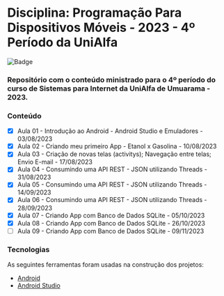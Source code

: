# Disciplina: Programação Para Dispositivos Móveis - 2023 - 4º Período da UniAlfa

![Badge](https://img.shields.io/badge/Marcos%20Dias%20Vendramini-Android-green)

### Repositório com o conteúdo ministrado para o 4º período do curso de Sistemas para Internet da UniAlfa de Umuarama - 2023.

### Conteúdo

- [x] Aula 01 - Introdução ao Android - Android Studio e Emuladores - 03/08/2023
- [x] Aula 02 - Criando meu primeiro App - Etanol x Gasolina - 10/08/2023
- [x] Aula 03 - Criação de novas telas (activitys); Navegação entre telas; Envio E-mail - 17/08/2023
- [x] Aula 04 - Consumindo uma API REST - JSON utilizando Threads - 31/08/2023
- [x] Aula 05 - Consumindo uma API REST - JSON utilizando Threads - 14/09/2023
- [x] Aula 06 - Consumindo uma API REST - JSON utilizando Threads - 28/09/2023
- [x] Aula 07 - Criando App com Banco de Dados SQLite - 05/10/2023
- [x] Aula 08 - Criando App com Banco de Dados SQLite - 26/10/2023
- [ ] Aula 09 - Criando App com Banco de Dados SQLite - 09/11/2023

### Tecnologias

As seguintes ferramentas foram usadas na construção dos projetos:

- [Android](https://developer.android.com/)
- [Android Studio](https://developer.android.com/studio)
